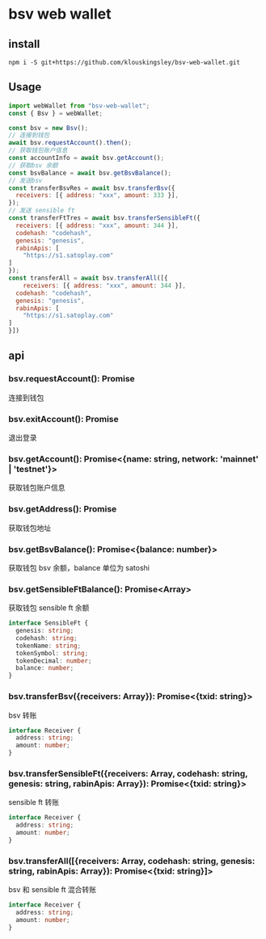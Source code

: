 # bsv web wallet

## install

```
npm i -S git+https://github.com/klouskingsley/bsv-web-wallet.git
```

## Usage

```js
import webWallet from "bsv-web-wallet";
const { Bsv } = webWallet;

const bsv = new Bsv();
// 连接到钱包
await bsv.requestAccount().then();
// 获取钱包账户信息
const accountInfo = await bsv.getAccount();
// 获取bsv 余额
const bsvBalance = await bsv.getBsvBalance();
// 发送bsv
const transferBsvRes = await bsv.transferBsv({
  receivers: [{ address: "xxx", amount: 333 }],
});
// 发送 sensible ft
const transferFtTres = await bsv.transferSensibleFt({
  receivers: [{ address: "xxx", amount: 344 }],
  codehash: "codehash",
  genesis: "genesis",
  rabinApis: [
    "https://s1.satoplay.com"
]
});
const transferAll = await bsv.transferAll([{
    receivers: [{ address: "xxx", amount: 344 }],
  codehash: "codehash",
  genesis: "genesis",
  rabinApis: [
    "https://s1.satoplay.com"
]
}])
```

## api

### bsv.requestAccount(): Promise<void>

连接到钱包

### bsv.exitAccount(): Promise<void>

退出登录

### bsv.getAccount(): Promise<{name: string, network: 'mainnet' | 'testnet'}>

获取钱包账户信息

### bsv.getAddress(): Promise<string>

获取钱包地址

### bsv.getBsvBalance(): Promise<{balance: number}>

获取钱包 bsv 余额，balance 单位为 satoshi

### bsv.getSensibleFtBalance(): Promise<Array<SensibleFt>>

获取钱包 sensible ft 余额

```ts
interface SensibleFt {
  genesis: string;
  codehash: string;
  tokenName: string;
  tokenSymbol: string;
  tokenDecimal: number;
  balance: number;
}
```

### bsv.transferBsv({receivers: Array<Receiver>}): Promise<{txid: string}>

bsv 转账

```ts
interface Receiver {
  address: string;
  amount: number;
}
```

### bsv.transferSensibleFt({receivers: Array<Receiver>, codehash: string, genesis: string, rabinApis: Array<String>}): Promise<{txid: string}>

sensible ft 转账

```ts
interface Receiver {
  address: string;
  amount: number;
}
```


### bsv.transferAll([{receivers: Array<Receiver>, codehash: string, genesis: string, rabinApis: Array<String>}): Promise<{txid: string}]>

bsv 和 sensible ft 混合转账

```ts
interface Receiver {
  address: string;
  amount: number;
}
```

